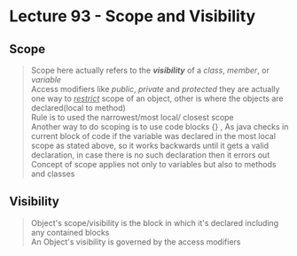 # Lecture 93 - Scope and Visibility

## Scope <a name="Scope">
> Scope here actually refers to the ___visibility___ of a _class_, _member_, or _variable_ <br />
> Access modifiers like _public_, _private_ and _protected_ they are actually one way to <u>_restrict_</u> 
> scope of an object, other is where the objects are declared(local to method)  <br />
> Rule is to used the narrowest/most local/ closest scope <br />
> Another way to do scoping is to use code blocks {} , As java checks in current block of code if the variable was
> declared in the most local scope as stated above, so it works backwards until it gets a valid declaration, in 
case there is no such declaration then it errors out <br />
> Concept of scope applies not only to variables but also to methods and classes <br />

## Visibility <a name="visibility">
> Object's scope/visibility is the block in which it's declared including any contained blocks <br />
> An Object's visibility is governed by the access modifiers <br />